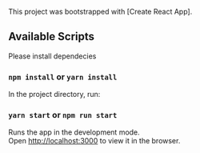 This project was bootstrapped with [Create React App].

## Available Scripts

Please install dependecies

### `npm install` or `yarn install`

In the project directory, run:

### `yarn start` or `npm run start`

Runs the app in the development mode.<br />
Open [http://localhost:3000](http://localhost:3000) to view it in the browser.


